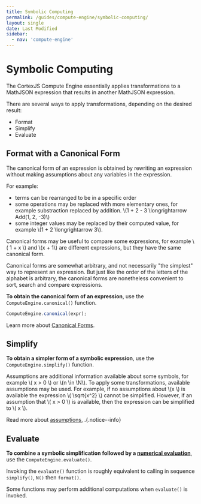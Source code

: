 ```yaml
---
title: Symbolic Computing
permalink: /guides/compute-engine/symbolic-computing/
layout: single
date: Last Modified
sidebar:
  - nav: 'compute-engine'
---
```


<script type='module'>
    import {renderMathInDocument} from '//unpkg.com/mathlive/dist/mathlive.min.mjs';
    renderMathInDocument({ 
      renderAccessibleContent: false,
      TeX: { 
        delimiters: {
          inline: [['\\(', '\\)']],
          display: [ ['$$', '$$'], ['\\[', '\\]']],
        },
        processEnvironments : false 
      },
      asciiMath: null,
    });
</script>

# Symbolic Computing

The CortexJS Compute Engine essentially applies transformations to a MathJSON
expression that results in another MathJSON expression.

There are several ways to apply transformations, depending on the desired
result:

- Format
- Simplify
- Evaluate

## Format with a Canonical Form

The canonical form of an expression is obtained by rewriting an expression
without making assumptions about any variables in the expression.

For example:

- terms can be rearranged to be in a specific order
- some operations may be replaced with more elementary ones, for example
  substraction replaced by addition. \\(1 + 2 - 3 \longrightarrow Add(1, 2,
  -3)\\)
- some integer values may be replaced by their computed value, for example
  \\(1 + 2 \longrightarrow 3\\).

Canonical forms may be useful to compare some expressions, for example \\( 1 + x
\\) and \\(x + 1\\) are different expressions, but they have the same canonical
form.

Canonical forms are somewhat arbitrary, and not necessarily "the simplest" way
to represent an expression. But just like the order of the letters of the
alphabet is arbitrary, the canonical forms are nonetheless convenient to sort,
search and compare expressions.

**To obtain the canonical form of an expression**, use the
`ComputeEngine.canonical()` function.

```js
ComputeEngine.canonical(expr);
```

Learn more about [Canonical Forms](/guides/compute-engine/forms/).

## Simplify

**To obtain a simpler form of a symbolic expression**, use the
`ComputeEngine.simplify()` function.

Assumptions are additional information available about some symbols, for example
\\( x > 0 \\) or \\(n \in \\N\\). To apply some transformations, available
assumptions may be used. For example, if no assumptions about \\(x \\) is
available the expression \\( \sqrt{x^2} \\) cannot be simplified. However, if an
assumption that \\( x > 0 \\) is available, then the expression can be
simplified to \\( x \\).

Read more about [assumptions](/guides/compute-engine/assumptions),
.{.notice--info}


## Evaluate

**To combine a symbolic simplification followed by a [numerical evaluation](/guides/compute-engine/numerical-evaluation)**, use
the `ComputeEngine.evaluate()`.

Invoking the `evaluate()` function is roughly equivalent to calling in sequence
`simplify()`, `N()` then `format()`.

Some functions may perform additional computations when `evaluate()` is 
invoked.
